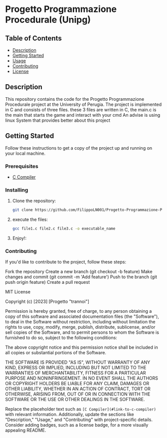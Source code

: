 
# Progetto Programmazione Procedurale (Unipg)

## Table of Contents
- [Description](#description)
- [Getting Started](#getting-started)
- [Usage](#usage)
- [Contributing](#contributing)
- [License](#license)

## Description
This repository contains the code for the Progetto Programmazione Procedurale project at the University of Perugia. The project is implemented in C and consists of three files.
these 3 files are written in C, the main.c is the main that starts the game and interact with your cmd 
An advise is using linux System that provides better about this project

## Getting Started
Follow these instructions to get a copy of the project up and running on your local machine.

### Prerequisites
- [C Compiler](#link-to-c-compiler)

### Installing
1. Clone the repository:
   ```bash
   git clone https://github.com/FilippoLN001/Progetto-Programmazione-Procedurale-Unipg-.git
2. execute the files:
      ```bash
   gcc file1.c file2.c file3.c -o executable_name

3. Enjoy!:

### Contributing
If you'd like to contribute to the project, follow these steps:

Fork the repository
Create a new branch (git checkout -b feature)
Make changes and commit (git commit -m 'Add feature')
Push to the branch (git push origin feature)
Create a pull request


MIT License

Copyright (c) [2023] [Progetto "trannoi"]

Permission is hereby granted, free of charge, to any person obtaining a copy
of this software and associated documentation files (the "Software"), to deal
in the Software without restriction, including without limitation the rights
to use, copy, modify, merge, publish, distribute, sublicense, and/or sell
copies of the Software, and to permit persons to whom the Software is
furnished to do so, subject to the following conditions:

The above copyright notice and this permission notice shall be included in all
copies or substantial portions of the Software.

THE SOFTWARE IS PROVIDED "AS IS", WITHOUT WARRANTY OF ANY KIND, EXPRESS OR
IMPLIED, INCLUDING BUT NOT LIMITED TO THE WARRANTIES OF MERCHANTABILITY,
FITNESS FOR A PARTICULAR PURPOSE AND NONINFRINGEMENT. IN NO EVENT SHALL THE
AUTHORS OR COPYRIGHT HOLDERS BE LIABLE FOR ANY CLAIM, DAMAGES OR OTHER
LIABILITY, WHETHER IN AN ACTION OF CONTRACT, TORT OR OTHERWISE, ARISING FROM,
OUT OF OR IN CONNECTION WITH THE SOFTWARE OR THE USE OR OTHER DEALINGS IN THE
SOFTWARE.

Replace the placeholder text such as `[C Compiler](#link-to-c-compiler)` with relevant information. Additionally, update the sections like "Description," "Usage," and "Contributing" with project-specific details. Consider adding badges, such as a license badge, for a more visually appealing README.
